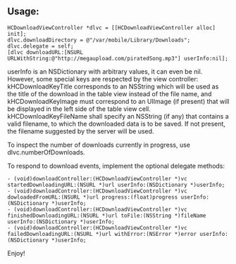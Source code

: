 ## Usage:

    HCDownloadViewController *dlvc = [[HCDownloadViewController alloc] init];
    dlvc.downloadDirectory = @"/var/mobile/Library/Downloads";
    dlvc.delegate = self;
    [dlvc downloadURL:[NSURL URLWithString:@"http://megaupload.com/piratedSong.mp3"] userInfo:nil];

userInfo is an NSDictionary with arbitrary values, it can even be nil. However, some special keys are respected by the view controller:
kHCDownloadKeyTitle corresponds to an NSString which will be used as the title of the download in the table view
instead of the file name, and kHCDownloadKeyImage must correspond to an UIImage (if present) that will be displayed in the
left side of the table view cell. kHCDownloadKeyFileName shall specify an NSString (if any) that contains a valid filename,
to which the downloaded data is to be saved. If not present, the filename suggested by the server will be used.

To inspect the number of downloads currently in progress, use dlvc.numberOfDownloads.

To respond to download events, implement the optional delegate methods:

    - (void)downloadController:(HCDownloadViewController *)vc startedDownloadingURL:(NSURL *)url userInfo:(NSDictionary *)userInfo;
    - (void)downloadController:(HCDownloadViewController *)vc dowloadedFromURL:(NSURL *)url progress:(float)progress userInfo:(NSDictionary *)userInfo;
    - (void)downloadController:(HCDownloadViewController *)vc finishedDownloadingURL:(NSURL *)url toFile:(NSString *)fileName userInfo:(NSDictionary *)userInfo;
    - (void)downloadController:(HCDownloadViewController *)vc failedDownloadingURL:(NSURL *)url withError:(NSError *)error userInfo:(NSDictionary *)userInfo;

Enjoy!
